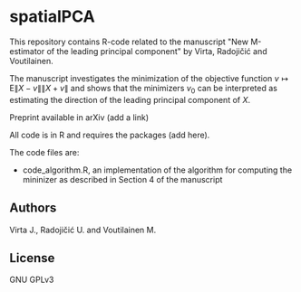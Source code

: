 # spatialPCA
This repository contains R-code related to the manuscript "New M-estimator of the leading principal component" by Virta, Radojičić and Voutilainen.

The manuscript investigates the minimization of the objective function $v \mapsto \mathrm{E}\| X - v \| \| X + v \|$ and shows that the minimizers $v_0$ can be interpreted as estimating the direction of the leading principal component of $X$.

Preprint available in arXiv (add a link)

All code is in R and requires the packages (add here).

The code files are:

- code_algorithm.R, an implementation of the algorithm for computing the mininizer as described in Section 4 of the manuscript

## Authors

Virta J., Radojičić U. and Voutilainen M.

## License

GNU GPLv3
